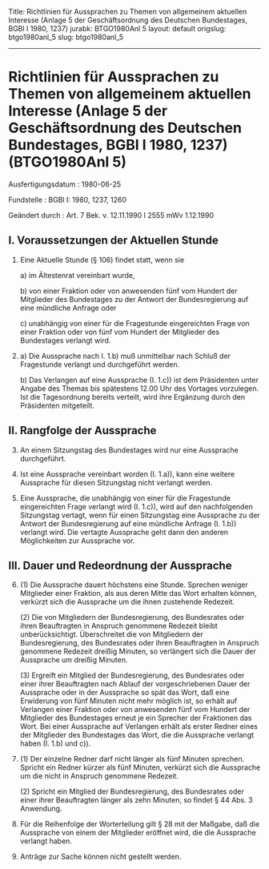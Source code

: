 Title: Richtlinien für Aussprachen zu Themen von allgemeinem aktuellen Interesse (Anlage
  5 der Geschäftsordnung des Deutschen Bundestages, BGBl I 1980, 1237)
jurabk: BTGO1980Anl 5
layout: default
origslug: btgo1980anl_5
slug: btgo1980anl_5

---

# Richtlinien für Aussprachen zu Themen von allgemeinem aktuellen Interesse (Anlage 5 der Geschäftsordnung des Deutschen Bundestages, BGBl I 1980, 1237) (BTGO1980Anl 5)

Ausfertigungsdatum
:   1980-06-25

Fundstelle
:   BGBl I: 1980, 1237, 1260

Geändert durch
:   Art. 7 Bek. v. 12.11.1990 I 2555 mWv 1.12.1990


## I. Voraussetzungen der Aktuellen Stunde


1.  Eine Aktuelle Stunde (§ 106) findet statt, wenn sie

    a)  im Ältestenrat vereinbart wurde,


    b)  von einer Fraktion oder von anwesenden fünf vom Hundert der Mitglieder
        des Bundestages zu der Antwort der Bundesregierung auf eine mündliche
        Anfrage oder


    c)  unabhängig von einer für die Fragestunde eingereichten Frage von einer
        Fraktion oder von fünf vom Hundert der Mitglieder des Bundestages
        verlangt wird.





2.
    a)  Die Aussprache nach I. 1.b) muß unmittelbar nach Schluß der
        Fragestunde verlangt und durchgeführt werden.


    b)  Das Verlangen auf eine Aussprache (I. 1.c)) ist dem Präsidenten unter
        Angabe des Themas bis spätestens 12.00 Uhr des Vortages vorzulegen.
        Ist die Tagesordnung bereits verteilt, wird ihre Ergänzung durch den
        Präsidenten mitgeteilt.








## II. Rangfolge der Aussprache


3.  An einem Sitzungstag des Bundestages wird nur eine Aussprache
    durchgeführt.


4.  Ist eine Aussprache vereinbart worden (I. 1.a)), kann eine weitere
    Aussprache für diesen Sitzungstag nicht verlangt werden.


5.  Eine Aussprache, die unabhängig von einer für die Fragestunde
    eingereichten Frage verlangt wird (I. 1.c)), wird auf den
    nachfolgenden Sitzungstag vertagt, wenn für einen Sitzungstag eine
    Aussprache zu der Antwort der Bundesregierung auf eine mündliche
    Anfrage (I. 1.b)) verlangt wird. Die vertagte Aussprache geht dann den
    anderen Möglichkeiten zur Aussprache vor.





## III. Dauer und Redeordnung der Aussprache


6.  (1) Die Aussprache dauert höchstens eine Stunde. Sprechen weniger
    Mitglieder einer Fraktion, als aus deren Mitte das Wort erhalten
    können, verkürzt sich die Aussprache um die ihnen zustehende Redezeit.

    (2) Die von Mitgliedern der Bundesregierung, des Bundesrates oder
    ihren Beauftragten in Anspruch genommene Redezeit bleibt
    unberücksichtigt. Überschreitet die von Mitgliedern der
    Bundesregierung, des Bundesrates oder ihren Beauftragten in Anspruch
    genommene Redezeit dreißig Minuten, so verlängert sich die Dauer der
    Aussprache um dreißig Minuten.

    (3) Ergreift ein Mitglied der Bundesregierung, des Bundesrates oder
    einer ihrer Beauftragten nach Ablauf der vorgeschriebenen Dauer der
    Aussprache oder in der Aussprache so spät das Wort, daß eine
    Erwiderung von fünf Minuten nicht mehr möglich ist, so erhält auf
    Verlangen einer Fraktion oder von anwesenden fünf vom Hundert der
    Mitglieder des Bundestages erneut je ein Sprecher der Fraktionen das
    Wort. Bei einer Aussprache auf Verlangen erhält als erster Redner
    eines der Mitglieder des Bundestages das Wort, die die Aussprache
    verlangt haben (I. 1.b) und c)).


7.  (1) Der einzelne Redner darf nicht länger als fünf Minuten sprechen.
    Spricht ein Redner kürzer als fünf Minuten, verkürzt sich die
    Aussprache um die nicht in Anspruch genommene Redezeit.

    (2) Spricht ein Mitglied der Bundesregierung, des Bundesrates oder
    einer ihrer Beauftragten länger als zehn Minuten, so findet § 44 Abs.
    3 Anwendung.


8.  Für die Reihenfolge der Worterteilung gilt § 28 mit der Maßgabe, daß
    die Aussprache von einem der Mitglieder eröffnet wird, die die
    Aussprache verlangt haben.


9.  Anträge zur Sache können nicht gestellt werden.




